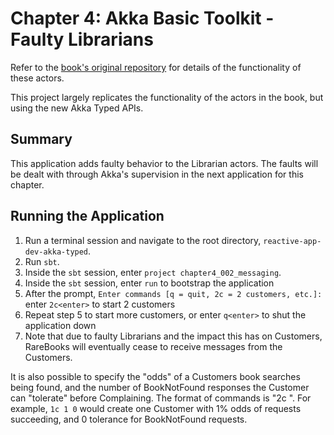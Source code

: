 # Chapter 4: Akka Basic Toolkit - Faulty Librarians

Refer to the [book's original repository](https://github.com/ironfish/reactive-application-development-scala/tree/master/chapter4_003_faulty) for details of the functionality of these actors.

This project largely replicates the functionality of the actors in the book, but using the new Akka Typed APIs.

## Summary

This application adds faulty behavior to the Librarian actors. The faults will be dealt with through Akka's supervision in the next application for this chapter.

## Running the Application

1. Run a terminal session and navigate to the root directory, `reactive-app-dev-akka-typed`.
2. Run `sbt`.
3. Inside the `sbt` session, enter `project chapter4_002_messaging`.
4. Inside the `sbt` session, enter `run` to bootstrap the application
5. After the prompt, `Enter commands [q = quit, 2c = 2 customers, etc.]:` enter `2c<enter>` to start 2 customers
6. Repeat step 5 to start more customers, or enter `q<enter>` to shut the application down
7. Note that due to faulty Librarians and the impact this has on Customers, RareBooks will eventually cease to receive messages from the Customers.

It is also possible to specify the "odds" of a Customers book searches being found, and the number of BookNotFound responses the Customer can "tolerate" before Complaining. The format of commands is "2c <odds> <tolerance>".
For example, `1c 1 0` would create one Customer with 1% odds of requests succeeding, and 0 tolerance for BookNotFound requests.

